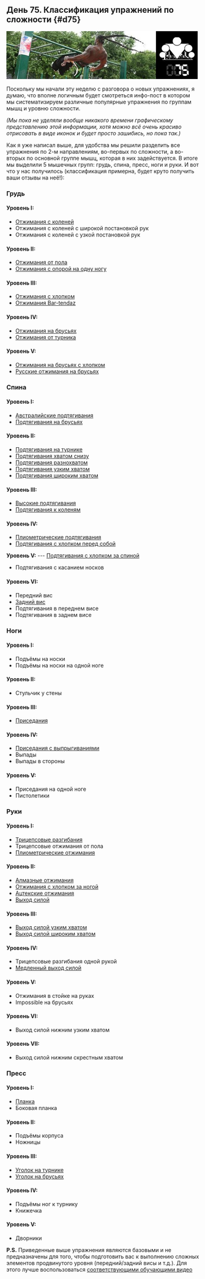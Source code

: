 ## День 75. Классификация упражнений по сложности {#d75}

![](src/img/75.jpg)

Поскольку мы начали эту неделю с разговора о новых упражнениях, я думаю, что вполне логичным будет смотреться инфо-пост в котором мы систематизируем различные популярные упражнения по группам мышц и уровню сложности. 

*(Мы пока не уделяли вообще никакого времени графическому представлению этой информации, хотя можно всё очень красиво отрисовать в виде иконок и будет просто зашибись, но пока так.)* 

Как я уже написал выше, для удобства мы решили разделить все упражнения по 2-м направлениям, во-первых по сложности, а во-вторых по основной группе мышц, которая в них задействуется. В итоге мы выделили 5 мышечных групп: грудь, спина, пресс, ноги и руки. И вот что у нас получилось (классификация примерна, будет круто получить ваши отзывы на неё!): 

### Грудь

#### Уровень I:

- [Отжимания с коленей](http://workout.su/video/show_video/5101) 
- Отжимания с коленей с широкой постановкой рук 
- Отжимания с коленей с узкой постановкой рук 

#### Уровень II:

- [Отжимания от пола](http://workout.su/video/show_video/1581) 
- [Отжимания с опорой на одну ногу](http://workout.su/video/show_video/1610) 

#### Уровень III:

- [Отжимания с хлопком](http://workout.su/video/show_video/1586) 
- [Отжимания Bar-tendaz](http://workout.su/video/show_video/1632) 

#### Уровень IV:

- [Отжимания на брусьях](http://workout.su/video/show_video/321) 
- [Отжимания от турника](http://workout.su/video/show_video/4424) 

#### Уровень V:

- [Отжимания на брусьях с хлопком](http://workout.su/video/show_video/381) 
- [Русские отжимания на брусьях](http://workout.su/video/show_video/366) 

### Спина

#### Уровень I:

- [Австралийские подтягивания](http://workout.su/video/show_video/3634) 
- [Подтягивания на брусьях](http://workout.su/video/show_video/4018) 

#### Уровень II:

- [Подтягивания на турнике](http://workout.su/video/show_video/284) 
- [Подтягивания хватом снизу](http://workout.su/video/show_video/359) 
- [Подтягивания разнохватом](http://workout.su/video/show_video/301) 
- [Подтягивания узким хватом](http://workout.su/video/show_video/312) 
- [Подтягивания широким хватом](http://workout.su/video/show_video/331) 

#### Уровень III:

- [Высокие подтягивания](http://workout.su/video/show_video/808) 
- [Подтягивания к коленям](http://workout.su/video/show_video/807) 

#### Уровень IV:

- [Плиометрические подтягивания](http://workout.su/video/show_video/3996) 
- [Подтягивания с хлопком перед собой](http://workout.su/video/show_video/754) 

**Уровень V:** --- [Подтягивания с хлопком за спиной](http://workout.su/video/show_video/753) 
- Подтягивания с касанием носков 

#### Уровень VI:

- Передний вис 
- [Задний вис](http://workout.su/video/show_video/1376) 
- Подтягивания в переднем висе 
- Подтягивания в заднем висе 

### Ноги

#### Уровень I:

- Подъёмы на носки 
- Подъёмы на носки на одной ноге 

#### Уровень II:

- Стульчик у стены 

#### Уровень III:

- [Приседания](http://workout.su/video/show_video/5238) 

#### Уровень IV:

- [Приседания с выпрыгиваниями](http://workout.su/video/show_video/4055) 
- Выпады 
- Выпады в стороны 

#### Уровень V:

- Приседания на одной ноге 
- Пистолетики 

### Руки

#### Уровень I:

- [Трицепсовые разгибания](http://workout.su/video/show_video/289) 
- Трицепсовые отжимания от пола 
- [Плиометрические отжимания](http://workout.su/video/show_video/3639) 

#### Уровень II:

- [Алмазные отжимания](http://workout.su/video/show_video/1600) 
- [Отжимания с хлопком за ногой](http://workout.su/video/show_video/4362) 
- [Ацтекские отжимания](http://workout.su/video/show_video/4394) 
- [Выход силой](http://workout.su/video/show_video/1064) 

#### Уровень III:

- [Выход силой узким хватом](http://workout.su/video/show_video/1402) 
- [Выход силой широким хватом](http://workout.su/video/show_video/1389) 

#### Уровень IV:

- Трицепсовые разгибания одной рукой 
- [Медленный выход силой](http://workout.su/video/show_video/1156) 

#### Уровень V:

- Отжимания в стойке на руках 
- Impossible на брусьях 

#### Уровень VI:

- Выход силой нижним узким хватом 

#### Уровень VII:

- Выход силой нижним скрестным хватом 

### Пресс

#### Уровень I:

- [Планка](http://workout.su/video/show_video/5239) 
- Боковая планка 

#### Уровень II:

- Подъёмы корпуса 
- Ножницы 

#### Уровень III:

- [Уголок на турнике](http://workout.su/video/show_video/977) 
- [Уголок на брусьях](http://workout.su/video/show_video/1080) 

#### Уровень IV:

- Подъёмы ног к турнику 
- Книжечка 

#### Уровень V:

- Дворники 

**P.S.** Приведенные выше упражнения являются базовыми и не предназначены для того, чтобы подготовить вас к выполнению сложных элементов продвинутого уровня (передний/задний висы и т.д.). Для этого лучше воспользоваться [соответствующими обучающими видео](http://workout.su/video/category/9) 

